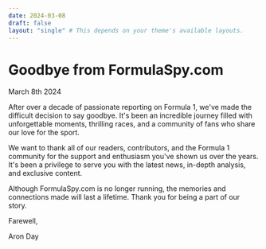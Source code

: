 ```yaml
---
date: 2024-03-08
draft: false
layout: "single" # This depends on your theme's available layouts.
---
```


# Goodbye from FormulaSpy.com

March 8th 2024

After over a decade of passionate reporting on Formula 1, we've made the difficult decision to say goodbye. It's been an incredible journey filled with unforgettable moments, thrilling races, and a community of fans who share our love for the sport.

We want to thank all of our readers, contributors, and the Formula 1 community for the support and enthusiasm you've shown us over the years. It's been a privilege to serve you with the latest news, in-depth analysis, and exclusive content.

Although FormulaSpy.com is no longer running, the memories and connections made will last a lifetime. Thank you for being a part of our story.

Farewell,

Aron Day


